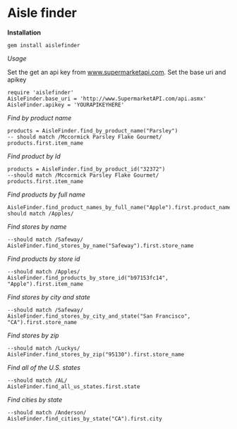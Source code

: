 Aisle finder
===============================

**Installation**

``` 
gem install aislefinder
```

*Usage*

Set the get an api key from www.supermarketapi.com.
Set the base uri and apikey

```
require 'aislefinder'
AisleFinder.base_uri = 'http://www.SupermarketAPI.com/api.asmx'
AisleFinder.apikey = 'YOURAPIKEYHERE'
```

*Find by product name*

``` 
products = AisleFinder.find_by_product_name("Parsley") 
-- should match /Mccormick Parsley Flake Gourmet/
products.first.item_name  
```
 
*Find product by Id*

```
products = AisleFinder.find_by_product_id("32372")
--should match /Mccormick Parsley Flake Gourmet/
products.first.item_name 
```

*Find products by full name*
``` 
AisleFinder.find_product_names_by_full_name("Apple").first.product_name
should match /Apples/ 
```

*Find stores by name*
```
--should match /Safeway/  
AisleFinder.find_stores_by_name("Safeway").first.store_name 
```

*Find products by store id*
```
--should match /Apples/  
AisleFinder.find_products_by_store_id("b97153fc14", "Apple").first.item_name
```

*Find stores by city and state*
```
--should match /Safeway/  
AisleFinder.find_stores_by_city_and_state("San Francisco", "CA").first.store_name 
```

*Find stores by zip*
```
--should match /Luckys/  
AisleFinder.find_stores_by_zip("95130").first.store_name 
```

*Find all of the U.S. states*
```
--should match /AL/  
AisleFinder.find_all_us_states.first.state 
```

*Find cities by state*
```
--should match /Anderson/  
AisleFinder.find_cities_by_state("CA").first.city 
```


